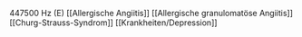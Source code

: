 447500 Hz (E)
[[Allergische Angiitis]]
[[Allergische granulomatöse Angiitis]]
[[Churg-Strauss-Syndrom]]
[[Krankheiten/Depression]]